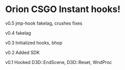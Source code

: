 # Orion CSGO Instant hooks!

v0.5 jmp-hook fakelag, crushes fixes

v0.4 fakelag

v0.3 Initialized hooks, bhop

v0.2 Added SDK

v0.1 Hooked D3D::EndScene, D3D::Reset, WndProc